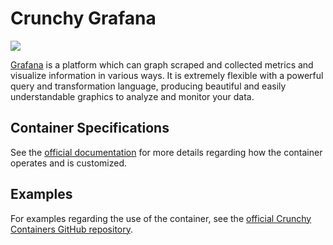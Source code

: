 # Crunchy Grafana

![](https://raw.githubusercontent.com/k1ng440/crunchy-containers/master/images/crunchy_logo.png)

[Grafana](https://grafana.com/) is a platform which can graph scraped and collected metrics and visualize information in various ways. It is extremely flexible with a powerful query and transformation language, producing beautiful and easily understandable graphics to analyze and monitor your data.

## Container Specifications

See the [official documentation](https://crunchydata.github.io/crunchy-containers/container-specifications/crunchy-grafana/) for more details regarding how the container operates and is customized.

## Examples

For examples regarding the use of the container, see the [official Crunchy Containers GitHub repository](https://github.com/k1ng440/crunchy-containers/tree/master/examples/docker).
